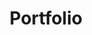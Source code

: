 ---
layout: photo_gallery
title: Portfolio
permalink: /portfolio/
header-img: assets/img/home-bg.jpg
images: ["assets/img/portfolio/20180728_162834-02.jpg","assets/img/portfolio/20181224_164411.jpg","assets/img/portfolio/20190608_105912-01-2.jpg","assets/img/portfolio/20191109_115945.jpg","assets/img/portfolio/DSC00055-01.jpg","assets/img/portfolio/DSC02113.jpg","assets/img/portfolio/DSC03326.jpg","assets/img/portfolio/IMG_20190813_181758_232.jpg","assets/img/portfolio/signal-2018-11-18-234641-02.jpg","assets/img/portfolio/Snapchat-1661813661.jpg","assets/img/portfolio/IMG_20181214_141210_438.jpg","assets/img/portfolio/20180727_170656-01.jpg"]
---
